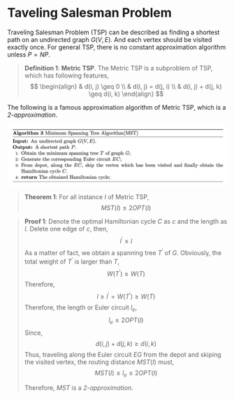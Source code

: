 # Taveling Salesman Problem
Traveling Salesman Problem (TSP) can be described as finding a shortest path on an undirected graph $G(V, E)$. And each vertex should be visited exactly once. For general TSP, there is no constant approximation algorithm unless $P=NP$. 

> **Definition 1**:   **Metric TSP**. The Metric TSP is a subproblem of TSP, which has following features,
> $$
> \begin{align}
> 		& d(i, j) \geq 0 \\
> 		& d(i, j) = d(j, i) \\
> 		& d(i, j) + d(j, k) \geq d(i, k) 
> 	\end{align}
> $$

The following is a famous approximation algorithm of Metric TSP, which is a *2-approximation*.

<img src="./figure/mst.png" style="zoom:50%" />

> **Theorem 1**:  For all instance $I$ of Metric TSP, 
> $$
> \begin{equation}
> 		MST(I) \leq 2 OPT(I)
> 	\end{equation}
> $$

> **Proof 1**:  Denote the optimal Hamiltonian cycle $C$ as $c$ and the length as $l$. Delete one edge of $c$, then, 
> $$
> 	\begin{equation}
> 		l^\prime \leq l 
> 	\end{equation}
> $$
> As a matter of fact, we obtain a spanning tree $T^\prime$ of $G$. Obviously, the total weight of $T^\prime$ is larger than $T$,
> $$
> \begin{equation}
> 		W(T^\prime) \geq W(T) 
> 	\end{equation}
> $$
> Therefore,
> $$
> \begin{equation}
> l \geq l ^\prime = W(T^\prime) \geq W(T)		
> 	\end{equation}
> $$
> Therefore, the length or Euler circuit $l_e$,
> $$
> \begin{equation}
> 		l_e \leq 2OPT(I)
> 	\end{equation}
> $$
> Since,
> $$
> d(i, j) + d(j, k) \geq d(i, k) 
> $$
> Thus, traveling along the Euler circuit $EG$ from the depot and skiping the visited vertex, the routing distance $MST(I)$ must,
> $$
> 	\begin{equation}
> 		MST(I) \leq l_e \leq 2OPT(I)
> 	\end{equation} 
> $$
>
> Therefore, *MST* is a *2-approximation*. 

